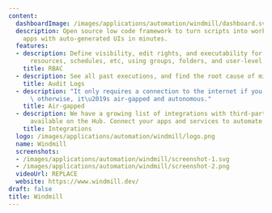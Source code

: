 ```yaml
---
content:
  dashboardImage: /images/applications/automation/windmill/dashboard.svg
  description: Open source low code framework to turn scripts into workflows and internal
    apps with auto-generated UIs in minutes.
  features:
  - description: Define visibility, edit rights, and executability for your scripts,
      resources, schedules, etc, using groups, folders, and user-level granular permissioning.
    title: RBAC
  - description: See all past executions, and find the root cause of mishaps quickly.
    title: Audit Logs
  - description: "It only requires a connection to the internet if you use Hub scripts,\
      \ otherwise, it\u2019s air-gapped and autonomous."
    title: Air-gapped
  - description: We have a growing list of integrations with third-party services
      available on the Hub. Connect your apps and services to automate your workflows.
    title: Integrations
  logo: /images/applications/automation/windmill/logo.png
  name: Windmill
  screenshots:
  - /images/applications/automation/windmill/screenshot-1.svg
  - /images/applications/automation/windmill/screenshot-2.png
  videoUrl: REPLACE
  website: https://www.windmill.dev/
draft: false
title: Windmill
---
```


